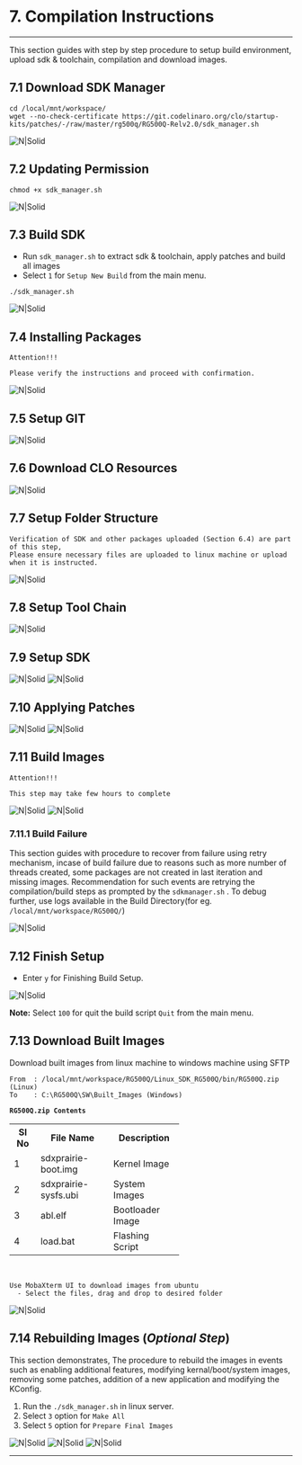 
# 7. Compilation Instructions

------------

This section guides with step by step procedure to setup build environment, upload sdk & toolchain, compilation and download images.

## 7.1 Download SDK Manager 

```console
cd /local/mnt/workspace/
wget --no-check-certificate https://git.codelinaro.org/clo/startup-kits/patches/-/raw/master/rg500q/RG500Q-Relv2.0/sdk_manager.sh
```

![N|Solid](../pics/RG500Q/rg500q-compilation-sdkmgr1.jpg)

## 7.2 Updating Permission

```console
chmod +x sdk_manager.sh
```
![N|Solid](../pics/RG500Q/rg500q-compilation-sdkmgr2.jpg)

## 7.3 Build SDK

- Run `sdk_manager.sh` to extract sdk & toolchain, apply patches and build all images
- Select `1` for `Setup New Build` from the main menu. 

```console
./sdk_manager.sh
```
![N|Solid](../pics/RG500Q/rg500q-compilation-setup-new.jpg)

## 7.4 Installing Packages

`Attention!!!`
```warning
Please verify the instructions and proceed with confirmation.
```

![N|Solid](../pics/RG500Q/rg500q-compilation-install-tools.jpg)

## 7.5 Setup GIT

![N|Solid](../pics/RG500Q/rg500q-compilation-setup-git.jpg)

## 7.6 Download CLO Resources

![N|Solid](../pics/RG500Q/rg500q-compilation-download-clo.jpg)

## 7.7 Setup Folder Structure 
```warning
Verification of SDK and other packages uploaded (Section 6.4) are part of this step,
Please ensure necessary files are uploaded to linux machine or upload when it is instructed.
```

![N|Solid](../pics/RG500Q/rg500q-compilation-setup-root.jpg)

## 7.8 Setup Tool Chain

![N|Solid](../pics/RG500Q/rg500q-compilation-setup-tool-chain.jpg)

## 7.9 Setup SDK

![N|Solid](../pics/RG500Q/rg500q-compilation-setup-sdk1.jpg)
![N|Solid](../pics/RG500Q/rg500q-compilation-setup-sdk2.jpg)

## 7.10 Applying Patches

![N|Solid](../pics/RG500Q/rg500q-compilation-apply-patches1.jpg)
![N|Solid](../pics/RG500Q/rg500q-compilation-apply-patches2.jpg)

## 7.11 Build Images

`Attention!!!`
```warning
This step may take few hours to complete
```
![N|Solid](../pics/RG500Q/rg500q-compilation-build-all1.jpg)
![N|Solid](../pics/RG500Q/rg500q-compilation-build-all2.jpg)

### 7.11.1 Build Failure

This section guides with procedure to recover from failure using retry mechanism, incase of build failure due to reasons such as more number of threads created, some packages are not created in last iteration and missing images. Recommendation for such events are retrying the compilation/build steps as prompted by the `sdkmanager.sh` . To debug further, use logs available in the Build Directory(for eg. `/local/mnt/workspace/RG500Q/`)

![N|Solid](../pics/RG500Q/rg500q-compilation-build-retry.jpg)

## 7.12 Finish Setup

-	Enter `y` for Finishing Build Setup.	

![N|Solid](../pics/RG500Q/rg500q-compilation-finish-build.jpg)

__Note:__ Select `100` for quit the build script `Quit` from the main menu. 

## 7.13 Download Built Images

Download built images from linux machine to windows machine using SFTP

```code
From  : /local/mnt/workspace/RG500Q/Linux_SDK_RG500Q/bin/RG500Q.zip (Linux)
To    : C:\RG500Q\SW\Built_Images (Windows)
```
__`RG500Q.zip Contents`__
<table class="pinout" style="width:60%">
<tr><th style="width:10%">Sl No</th><th style="width:30%">File Name</th><th style="width:20%">Description</th></tr>
<tr><td>1</td><td> sdxprairie-boot.img</td><td>Kernel Image</td></tr>
<tr><td>2</td><td>sdxprairie-sysfs.ubi</td><td>System Images</td></tr>
<tr><td>3</td><td>abl.elf</td><td>Bootloader Image</td></tr>
<tr><td>4</td><td>load.bat</td><td>Flashing Script</td></tr>
</table><br>

```warning
Use MobaXterm UI to download images from ubuntu
  - Select the files, drag and drop to desired folder
```

![N|Solid](../pics/RG500Q/rg500q-compilation-image-download.jpg)

## 7.14 Rebuilding Images (_Optional Step_)
This section demonstrates, The procedure to rebuild the images in events such as enabling additional features, modifying kernal/boot/system images, removing some patches, addition of a new application and modifying the KConfig.

1. Run the `./sdk_manager.sh`  in linux server.
2. Select `3` option  for `Make All`
3. Select `5` option for `Prepare Final Images`

![N|Solid](../pics/RG500Q/rg500q-compilation-rebuild1.jpg)
![N|Solid](../pics/RG500Q/rg500q-compilation-rebuild2.jpg)
![N|Solid](../pics/RG500Q/rg500q-compilation-rebuild3.jpg)

--------------------